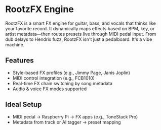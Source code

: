 # RootzFX Engine

RootzFX is a smart FX engine for guitar, bass, and vocals that thinks like your favorite record. It dynamically maps effects based on BPM, key, or artist metadata—then routes presets live through MIDI pedal input. From dub delays to Hendrix fuzz, RootzFX isn't just a pedalboard. It's a vibe machine.

## Features
- Style-based FX profiles (e.g., Jimmy Page, Janis Joplin)
- MIDI control integration (e.g., FCB1010)
- Real-time FX chain switching by song metadata
- Audio & voice FX modes supported

## Ideal Setup
- MIDI pedal → Raspberry Pi → FX apps (e.g., ToneStack Pro)
- Metadata from track or AI tagger → preset mapping